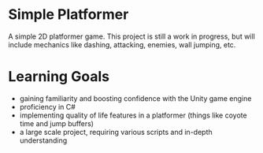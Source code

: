 # Simple Platformer
A simple 2D platformer game. This project is still a work in progress, but will include mechanics like dashing, attacking, enemies, wall jumping, etc.

# Learning Goals

* gaining familiarity and boosting confidence with the Unity game engine
* proficiency in C#
* implementing quality of life features in a platformer (things like coyote time and jump buffers)
* a large scale project, requiring various scripts and in-depth understanding
